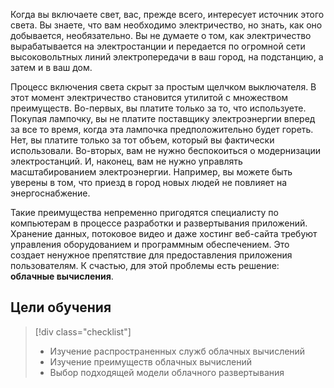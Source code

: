 Когда вы включаете свет, вас, прежде всего, интересует источник этого света. Вы знаете, что вам необходимо электричество, но знать, как оно добывается, необязательно. Вы не думаете о том, как электричество вырабатывается на электростанции и передается по огромной сети высоковольтных линий электропередачи в ваш город, на подстанцию, а затем и в ваш дом.

Процесс включения света скрыт за простым щелчком выключателя. В этот момент электричество становится утилитой с множеством преимуществ. Во-первых, вы платите только за то, что используете. Покупая лампочку, вы не платите поставщику электроэнергии вперед за все то время, когда эта лампочка предположительно будет гореть. Нет, вы платите только за тот объем, который вы фактически использовали. Во-вторых, вам не нужно беспокоиться о модернизации электростанций. И, наконец, вам не нужно управлять масштабированием электроэнергии. Например, вы можете быть уверены в том, что приезд в город новых людей не повлияет на энергоснабжение.

Такие преимущества непременно пригодятся специалисту по компьютерам в процессе разработки и развертывания приложений. Хранение данных, потоковое видео и даже хостинг веб-сайта требуют управления оборудованием и программным обеспечением. Это создает ненужное препятствие для предоставления приложения пользователям. К счастью, для этой проблемы есть решение: **облачные вычисления**.

## <a name="learning-objectives"></a>Цели обучения
> [!div class="checklist"]
> * Изучение распространенных служб облачных вычислений
> * Изучение преимуществ облачных вычислений
> * Выбор подходящей модели облачного развертывания
